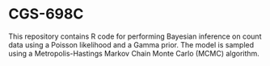 # CGS-698C
This repository contains R code for performing Bayesian inference on count data using a Poisson likelihood and a Gamma prior. The model is sampled using a Metropolis-Hastings Markov Chain Monte Carlo (MCMC) algorithm.
